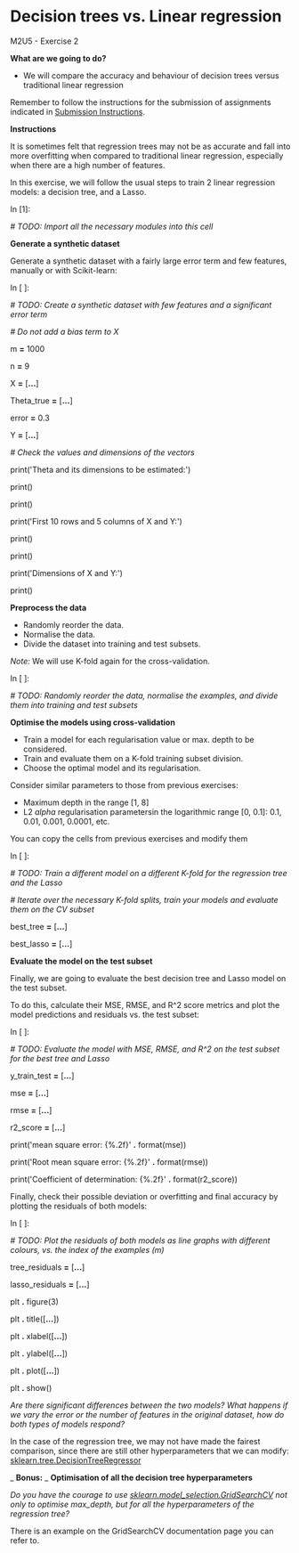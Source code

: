 # **Decision trees vs. Linear regression**

M2U5 - Exercise 2

**What are we going to do?**

- We will compare the accuracy and behaviour of decision trees versus traditional linear regression

Remember to follow the instructions for the submission of assignments indicated in [Submission Instructions](https://github.com/Tokio-School/Machine-Learning/blob/main/Instrucciones%20entregas.md).

**Instructions**

It is sometimes felt that regression trees may not be as accurate and fall into more overfitting when compared to traditional linear regression, especially when there are a high number of features.

In this exercise, we will follow the usual steps to train 2 linear regression models: a decision tree, and a Lasso.

In [1]:

_# TODO: Import all the necessary modules into this cell_

**Generate a synthetic dataset**

Generate a synthetic dataset with a fairly large error term and few features, manually or with Scikit-learn:

In [ ]:

_# TODO: Create a synthetic dataset with few features and a significant error term_

_# Do not add a bias term to X_

m **=** 1000

n **=** 9

X **=** [**...**]

Theta\_true **=** [**...**]

error **=** 0.3

Y **=** [**...**]

_# Check the values and dimensions of the vectors_

print('Theta and its dimensions to be estimated:')

print()

print()

print('First 10 rows and 5 columns of X and Y:')

print()

print()

print('Dimensions of X and Y:')

print()

**Preprocess the data**

- Randomly reorder the data.
- Normalise the data.
- Divide the dataset into training and test subsets.

_Note:_ We will use K-fold again for the cross-validation.

In [ ]:

_# TODO: Randomly reorder the data, normalise the examples, and divide them into training and test subsets_

**Optimise the models using cross-validation**

- Train a model for each regularisation value or max. depth to be considered.
- Train and evaluate them on a K-fold training subset division.
- Choose the optimal model and its regularisation.

Consider similar parameters to those from previous exercises:

- Maximum depth in the range [1, 8]
- L2 _alpha_ regularisation parametersin the logarithmic range [0, 0.1]: 0.1, 0.01, 0.001, 0.0001, etc.

You can copy the cells from previous exercises and modify them

In [ ]:

_# TODO: Train a different model on a different K-fold for the regression tree and the Lasso_

_# Iterate over the necessary K-fold splits, train your models and evaluate them on the CV subset_

best\_tree **=** [**...**]

best\_lasso **=** [**...**]

**Evaluate the model on the test subset**

Finally, we are going to evaluate the best decision tree and Lasso model on the test subset.

To do this, calculate their MSE, RMSE, and R^2 score metrics and plot the model predictions and residuals vs. the test subset:

In [ ]:

_# TODO: Evaluate the model with MSE, RMSE, and R^2 on the test subset for the best tree and Lasso_

y\_train\_test **=** [**...**]

mse **=** [**...**]

rmse **=** [**...**]

r2\_score **=** [**...**]

print('mean square error: {%.2f}' **.** format(mse))

print('Root mean square error: {%.2f}' **.** format(rmse))

print('Coefficient of determination: {%.2f}' **.** format(r2\_score))

Finally, check their possible deviation or overfitting and final accuracy by plotting the residuals of both models:

In [ ]:

_# TODO: Plot the residuals of both models as line graphs with different colours, vs. the index of the examples (m)_

tree\_residuals **=** [**...**]

lasso\_residuals **=** [**...**]

plt **.** figure(3)

plt **.** title([**...**])

plt **.** xlabel([**...**])

plt **.** ylabel([**...**])

plt **.** plot([**...**])

plt **.** show()

_Are there significant differences between the two models? What happens if we vary the error or the number of features in the original dataset, how do both types of models respond?_

In the case of the regression tree, we may not have made the fairest comparison, since there are still other hyperparameters that we can modify: [sklearn.tree.DecisionTreeRegressor](https://scikit-learn.org/stable/modules/generated/sklearn.tree.DecisionTreeRegressor.html)

_ **Bonus:** _ **Optimisation of all the decision tree hyperparameters**

_Do you have the courage to use _[_sklearn.model\_selection.GridSearchCV_](https://scikit-learn.org/stable/modules/generated/sklearn.model_selection.GridSearchCV.html)_ not only to optimise max\_depth, but for all the hyperparameters of the regression tree?_

There is an example on the GridSearchCV documentation page you can refer to.
